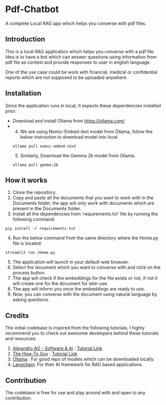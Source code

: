 # Pdf-Chatbot
A complete Local RAG app which helps you converse with pdf files.

## Introduction
This is a local RAG application which helps you converse with a pdf file. Idea is to have a bot which can answer questions using information from pdf file as context and provide responses to user in english language. 

One of the use case could be work with financial, medical or confidential reports which are not supposed to be uploaded anywhere.

## Installation
Since the application runs in local, It expects these dependencies installed prior:

- Download and install Ollama from https://ollama.com/
- 4. We are using Nomic-Embed-text model from Ollama, follow the below instruction to download model into local
    ```    
    ollama pull nomic-embed-text
    ```
    5. Similarly, Download the Gemma 2b model from Ollama.
    ```
    ollama pull gemma:2b
    ```


## How it works
1. Clone the repository.
2. Copy and paste all the documents that you want to work with in the Documents folder, the app will only work with documents which are present in the Documents folder.
3. Install all the dependencies from 'requirements.txt' file by running the following command:
```
pip install -r requirements.txt
```
4. Run the below command from the same directory where the Home.py file is located:
```
streamlit run /Home.py
```
5. The application will launch in your default web browser.
6. Select the document which you want to converse with and click on the process button.
7. The app will check if the embeddings for the file exists or not, if not it will create one for the document for later use.
8. The app will inform you once the embeddings are ready to use.
9. Now, you can converse with the document using natural language by asking questions.

## Credits
The initial codebase is inspired from the following tutorials, I highly recommend you to check out awesome developers behind these tutorials and resources:

1. <a href = "https://www.youtube.com/@alejandro_ao">Alejandro AO - Software & Ai</a> : <a href = "https://youtu.be/dXxQ0LR-3Hg">Tutorial Link</a>
2. <a href = "https://www.youtube.com/@tonykipkemboi">The How-To Guy</a> : <a href = "https://youtu.be/ztBJqzBU5kc">Tutorial Link</a>
3. <a href = "https://ollama.com/">Ollama</a> : For good repo of models which can be downloaded locally.
4. <a href = "https://www.langchain.com/">Langchain</a>: For their AI framework for RAG based applications.

## Contribution
The codebase is free for use and play around with and open to any contribution.